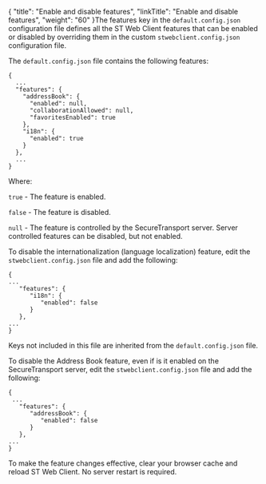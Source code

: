 {
    "title": "Enable and disable features",
    "linkTitle": "Enable and disable features",
    "weight": "60"
}The features key in the `default.config.json` configuration file defines all the <span class="mc-variable SecureTransport_Variables.st_web_client variable">ST Web Client</span> features that can be enabled or disabled by overriding them in the custom `stwebclient.config.json` configuration file.

The `default.config.json` file contains the following features:


    {
      ...
      "features": {
        "addressBook": {
          "enabled": null,
          "collaborationAllowed": null,
          "favoritesEnabled": true
        },
        "i18n": {
          "enabled": true
        }
      },
      ...
    }

Where:

`true` - The feature is enabled.

`false` - The feature is disabled.

`null` - The feature is controlled by the SecureTransport server. Server controlled features can be disabled, but not enabled.

To disable the internationalization (language localization) feature, edit the `stwebclient.config.json` file and add the following:


    {
    ...
       "features": {
          "i18n": {
             "enabled": false
          }
       },
    ...
    }                       

Keys not included in this file are inherited from the `default.config.json` file.

To disable the Address Book feature, even if is it enabled on the SecureTransport server, edit the `stwebclient.config.json` file and add the following:


    {
     ...
       "features": {
          "addressBook": {
             "enabled": false
          }
       },
    ...
    }

To make the feature changes effective, clear your browser cache and reload ST Web Client. No server restart is required.
